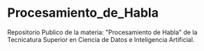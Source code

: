 # Procesamiento_de_Habla
Repositorio Publico de la materia: "Procesamiento de Habla" de la Tecnicatura Superior en Ciencia de Datos e Inteligencia Artificial. 
